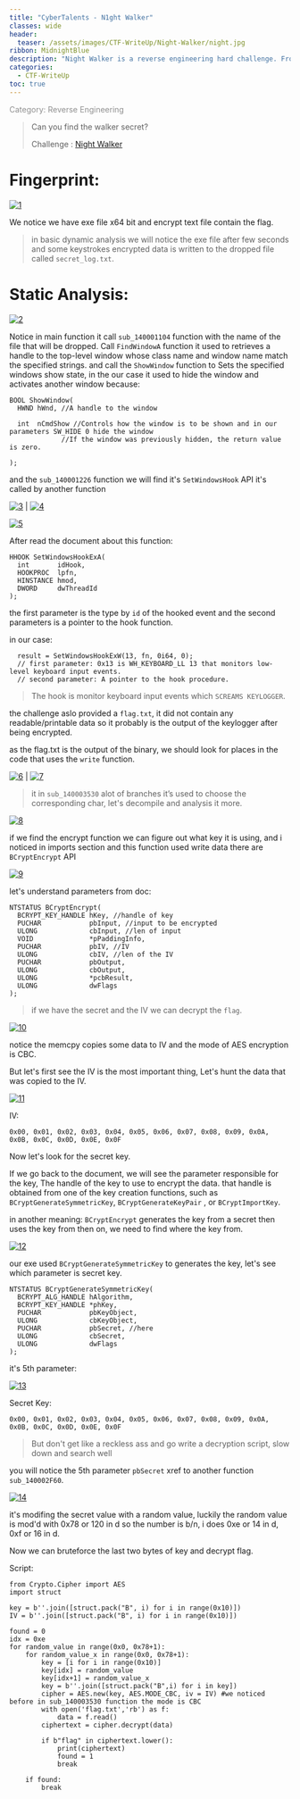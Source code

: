 ```yaml
---
title: "CyberTalents - N1ght Walker"
classes: wide
header:
  teaser: /assets/images/CTF-WriteUp/Night-Walker/night.jpg
ribbon: MidnightBlue
description: "Night Walker is a reverse engineering hard challenge. From the Cyber ​​Talent platform, it is a keylogger used SetWindowsHook API to monitor low-level keyboard input events and used Crypto API`S to encrypt logs"
categories:
  - CTF-WriteUp
toc: true
---
```

<span style="color: #909090">Category: Reverse Engineering</span>

> Can you find the walker secret?
>
> Challenge : [Night Walker](https://cybertalents.com/challenges/malware/night-walker) 

# Fingerprint: 

[![1](/assets/images/CTF-WriteUp/Night-Walker/1.png)](/assets/images/CTF-WriteUp/Night-Walker/1.png)

We notice we have exe file x64 bit and encrypt text file contain the flag.

> in basic dynamic analysis we will notice the exe file after few seconds and some keystrokes encrypted data is written to the dropped file called `secret_log.txt`. 
>

# Static Analysis:

[![2](/assets/images/CTF-WriteUp/Night-Walker/2.png)](/assets/images/CTF-WriteUp/Night-Walker/2.png)

Notice in main function it call `sub_140001104` function  with the name of the file that will be dropped.
Call `FindWindowA` function it used to retrieves a handle to the top-level window whose class name and window name match the specified strings. 
and call  the `ShowWindow` function to Sets the specified windows show state, in the our case it used to hide the window and activates another window because:

```
BOOL ShowWindow(
  HWND hWnd, //A handle to the window 
               
  int  nCmdShow //Controls how the window is to be shown and in our parameters SW_HIDE 0 hide the window 
             //If the window was previously hidden, the return value is zero.

);

```
and the `sub_140001226` function we will find it's  `SetWindowsHook` API it's called by another function 

[![3](/assets/images/CTF-WriteUp/Night-Walker/3.png)](/assets/images/CTF-WriteUp/Night-Walker/3.png) | [![4](/assets/images/CTF-WriteUp/Night-Walker/4.png)](/assets/images/CTF-WriteUp/Night-Walker/4.png)

[![5](/assets/images/CTF-WriteUp/Night-Walker/5.png)](/assets/images/CTF-WriteUp/Night-Walker/5.png)

After read the document about this function: 

```
HHOOK SetWindowsHookExA(
  int       idHook,
  HOOKPROC  lpfn,
  HINSTANCE hmod,
  DWORD     dwThreadId
);

```
the first parameter is the type by `id` of the hooked event and the second parameters is a pointer to the hook function.

in our case: 

```
  result = SetWindowsHookExW(13, fn, 0i64, 0); 
  // first parameter: 0x13 is WH_KEYBOARD_LL 13 that monitors low-level keyboard input events.
  // second parameter: A pointer to the hook procedure.

```
> The hook is monitor keyboard input events which `SCREAMS KEYLOGGER`.
>

the challenge aslo provided a `flag.txt`, it did not contain any readable/printable data so it probably is the output of the keylogger after being encrypted.

as the flag.txt is the output of the binary, we should look for places in the code that uses the `write` function.

[![6](/assets/images/CTF-WriteUp/Night-Walker/6.png)](/assets/images/CTF-WriteUp/Night-Walker/6.png) | [![7](/assets/images/CTF-WriteUp/Night-Walker/4.png)](/assets/images/CTF-WriteUp/Night-Walker/7.png)

> it in `sub_140003530` alot of branches it’s used to choose the corresponding char, let's decompile and analysis it more.
>

[![8](/assets/images/CTF-WriteUp/Night-Walker/8.png)](/assets/images/CTF-WriteUp/Night-Walker/8.png)

if we find the encrypt function we can figure out what key it is using, and i noticed in imports section and this function used write data there are `BCryptEncrypt` API 

[![9](/assets/images/CTF-WriteUp/Night-Walker/9.png)](/assets/images/CTF-WriteUp/Night-Walker/9.png)

let's understand parameters from doc: 

```
NTSTATUS BCryptEncrypt(
  BCRYPT_KEY_HANDLE hKey, //handle of key 
  PUCHAR            pbInput, //input to be encrypted
  ULONG             cbInput, //len of input
  VOID              *pPaddingInfo,
  PUCHAR            pbIV, //IV
  ULONG             cbIV, //len of the IV
  PUCHAR            pbOutput,
  ULONG             cbOutput,
  ULONG             *pcbResult,
  ULONG             dwFlags
);

```
> if we have the secret and the IV we can decrypt the `flag`.
>

[![10](/assets/images/CTF-WriteUp/Night-Walker/10.png)](/assets/images/CTF-WriteUp/Night-Walker/10.png)

notice the memcpy copies some data to IV and the mode of AES encryption is CBC.

But let's first see the IV is the most important thing, Let's hunt the data that was copied to the IV.

[![11](/assets/images/CTF-WriteUp/Night-Walker/11.png)](/assets/images/CTF-WriteUp/Night-Walker/11.png)

IV:
```
0x00, 0x01, 0x02, 0x03, 0x04, 0x05, 0x06, 0x07, 0x08, 0x09, 0x0A, 0x0B, 0x0C, 0x0D, 0x0E, 0x0F
```

Now let's look for the secret key.

If we go back to the document, we will see the parameter responsible for the key, The handle of the key to use to encrypt the data. that handle is obtained from one of the key creation functions, such as `BCryptGenerateSymmetricKey`, `BCryptGenerateKeyPair` , or `BCryptImportKey`.

in another meaning: 
`BCryptEncrypt` generates the key from a secret then uses the key from then on, we need to find where the key from. 

[![12](/assets/images/CTF-WriteUp/Night-Walker/12.png)](/assets/images/CTF-WriteUp/Night-Walker/12.png)

our exe used `BCryptGenerateSymmetricKey` to generates the key, let's see which parameter is secret key. 

```
NTSTATUS BCryptGenerateSymmetricKey(
  BCRYPT_ALG_HANDLE hAlgorithm,
  BCRYPT_KEY_HANDLE *phKey,
  PUCHAR            pbKeyObject,
  ULONG             cbKeyObject,
  PUCHAR            pbSecret, //here
  ULONG             cbSecret,
  ULONG             dwFlags
);
```

it's 5th parameter:

[![13](/assets/images/CTF-WriteUp/Night-Walker/13.png)](/assets/images/CTF-WriteUp/Night-Walker/13.png)

Secret Key:
```
0x00, 0x01, 0x02, 0x03, 0x04, 0x05, 0x06, 0x07, 0x08, 0x09, 0x0A, 0x0B, 0x0C, 0x0D, 0x0E, 0x0F
```
> But don't get like a reckless ass and go write a decryption script, slow down and search well
> 
you will notice the 5th parameter `pbSecret` xref to another function `sub_140002F60`. 

[![14](/assets/images/CTF-WriteUp/Night-Walker/14.png)](/assets/images/CTF-WriteUp/Night-Walker/14.png)

it's modifing the secret value with a random value, luckily the random value is mod'd with 0x78 or 120 in d so the number is b/n, i does 0xe or 14 in d, 0xf or 16 in d.

Now we can bruteforce the last two bytes of key and decrypt flag.

Script:

```
from Crypto.Cipher import AES
import struct

key = b''.join([struct.pack("B", i) for i in range(0x10)])
IV = b''.join([struct.pack("B", i) for i in range(0x10)])

found = 0
idx = 0xe
for random_value in range(0x0, 0x78+1):
    for random_value_x in range(0x0, 0x78+1):
        key = [i for i in range(0x10)]
        key[idx] = random_value
        key[idx+1] = random_value_x
        key = b''.join([struct.pack("B",i) for i in key])
        cipher = AES.new(key, AES.MODE_CBC, iv = IV) #we noticed before in sub_140003530 function the mode is CBC
        with open('flag.txt','rb') as f:
            data = f.read()
        ciphertext = cipher.decrypt(data)

        if b"flag" in ciphertext.lower():
            print(ciphertext)
            found = 1
            break
        
    if found:
        break     
   
```
